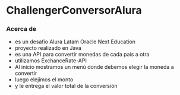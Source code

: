 # ChallengerConversorAlura

### Acerca de
- es un desafío Alura Latam Oracle Next Education
- proyecto realizado en Java
- es una API para convertir monedas de cada pais a otra
- utilizamos ExchanceRate-API
- Al inicio mostramos un menú donde debemos elegir la moneda a convertir
- luego elejimos el monto
- y le entrega el valor total de la conversión
